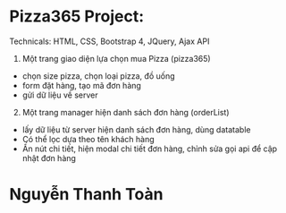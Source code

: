 # Pizza365 Project:
Technicals: HTML, CSS, Bootstrap 4, JQuery, Ajax API
1. Một trang giao diện lựa chọn mua Pizza (pizza365)
  + chọn size pizza, chọn loại pizza, đồ uống
  + form đặt hàng, tạo mã đơn hàng
  + gửi dữ liệu về server 
2. Một trang manager hiện danh sách đơn hàng (orderList)
  + lấy dữ liệu từ server hiện danh sách đơn hàng, dùng datatable
  + Có thể lọc dựa theo tên khách hàng
  + Ấn nút chi tiết, hiện modal chi tiết đơn hàng, chỉnh sửa gọi api để cập nhật đơn hàng
# Nguyễn Thanh Toàn
